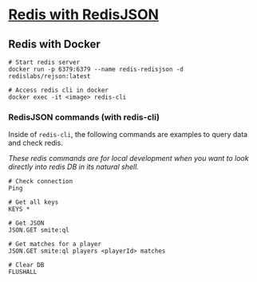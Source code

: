 # [Redis with RedisJSON](https://redis.io/commands/?group=json)

## Redis with Docker

```
# Start redis server
docker run -p 6379:6379 --name redis-redisjson -d redislabs/rejson:latest

# Access redis cli in docker
docker exec -it <image> redis-cli
```

### RedisJSON commands (with redis-cli)

Inside of `redis-cli`, the following commands are examples to query data and check redis.

_These redis commands are for local development when you want to look directly into redis DB in its natural shell._

```
# Check connection
Ping

# Get all keys
KEYS *

# Get JSON
JSON.GET smite:ql

# Get matches for a player
JSON.GET smite:ql players <playerId> matches

# Clear DB
FLUSHALL
```
